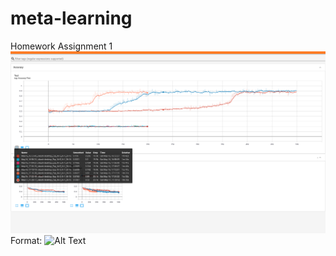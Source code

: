 # meta-learning

Homework Assignment 1
![Tensorboard_k2_n1](tensorbaord_k2_n1.png)
Format: ![Alt Text](url)
